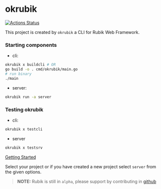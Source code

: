 # okrubik

[![Actions Status](https://github.com/rubikorg/okrubik/workflows/CLI/badge.svg)](https://github.com/rubikorg/okrubik/actions)

This project is created by `okrubik` a CLI for Rubik Web Framework.

### Starting components

- cli:
```bash
okrubik x buildcli # OR
go build -o . cmd/okrubik/main.go
# run binary
./main
```

- server:
```bash
okrubik run -a server
```

### Testing okrubik

- cli:
```bash
okrubik x testcli
```

- server
```bash
okrubik x testsrv
```



[Getting Started](https://rubikorg.github.io)

Select your project or if you have created a new project select `server` from the given options.

> **NOTE:**
	Rubik is still in `alpha`, please support by contributing in 
	[github](https://github.com/rubikorg/rubik.)
